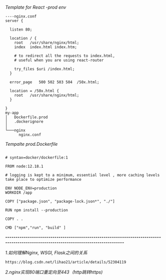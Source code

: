 *Template for React -prod env*
```
----nginx.conf
server {

  listen 80;

  location / {
    root   /usr/share/nginx/html;
    index  index.html index.htm;

    # to redirect all the requests to index.html, 
    # useful when you are using react-router

    try_files $uri /index.html; 
  }

  error_page   500 502 503 504  /50x.html;

  location = /50x.html {
    root   /usr/share/nginx/html;
  }

}
my-app
│   Dockerfile.prod
│   .dockerignore    
│
└───nginx
      nginx.conf

```
*Tempalte prod.Dockerfile*
```

# syntax=docker/dockerfile:1

FROM node:12.18.1

# logging is kept to a minimum, essential level , more caching levels take place to optimize performance

ENV NODE_ENV=production
WORKDIR /app

COPY ["package.json", "package-lock.json*", "./"]

RUN npm install --production 

COPY . .

CMD ["npm","run", "build" ]

```

***--------------------------------------------------------------------------------------------------------------------------------------***


*1.如何理解Nginx, WSGI, Flask之间的关系*
```
https://blog.csdn.net/lihao21/article/details/52304119
```

*2.nginx实现80端口重定向至443（http跳转https)*
